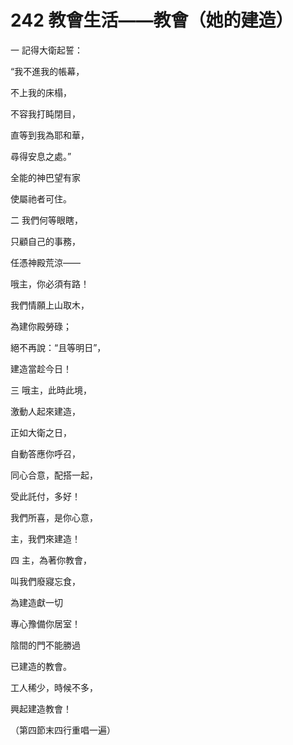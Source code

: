 # 242 教會生活——教會（她的建造）

一 記得大衛起誓：

“我不進我的帳幕，

不上我的床榻，

不容我打盹閉目，

直等到我為耶和華，

尋得安息之處。”

全能的神巴望有家

使屬祂者可住。

二 我們何等眼瞎，

只顧自己的事務，

任憑神殿荒涼——

哦主，你必須有路！

我們情願上山取木，

為建你殿勞碌；

絕不再說：“且等明日”，

建造當趁今日！

三 哦主，此時此境，

激動人起來建造，

正如大衛之日，

自動答應你呼召，

同心合意，配搭一起，

受此託付，多好！

我們所喜，是你心意，

主，我們來建造！

四 主，為著你教會，

叫我們廢寢忘食，

為建造獻一切

專心豫備你居室！

陰間的門不能勝過

已建造的教會。

工人稀少，時候不多，

興起建造教會！

（第四節末四行重唱一遍）

